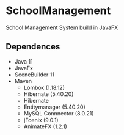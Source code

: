 # SchoolManagement
School Management System build in JavaFX

## Dependences
* Java 11
* JavaFx
* SceneBuilder 11
* Maven
  * Lombox (1.18.12)
  * Hibernate (5.40.20)
  * Hibernate
  * Entitymanager (5.40.20)
  * MySQL Connnector (8.0.21)
  * jFoenix (9.0.1)
  * AnimateFX (1.2.1)
